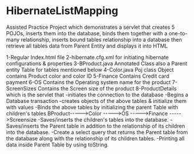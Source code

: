 # HibernateListMapping
Assisted Practice Project which demonstrates a servlet that creates 5 POJOs, inserts them into the database, binds them together with a one-to-many relationship, inserts bound tables relationship into a database then retrieve all tables data from Parent Entity and displays it into HTML

1-Regular Index.html file
2-hibernate.cfg.xml for initiating hibernate configurations & properties
3-BProduct.java Annotated Class also a Parent entity Table for tables mentioned below
4-Color.java  Poj class Object contains Product color and color ID
5-Finance Contains Credit card payment
6-OS  Contains the Operating system name for the product
7-ScreenSizes Contains the Screen size of the product
8-ProductDetails which is the servlet that 
  -initiates the connection to the database
  -Begins a Database transaction
  -creates objects of the above tables & initialize them with values
  -Binds the above tables by initializing the parent Table with children's tables 
        BProduct----->Color
                ----->OS
                ----->Finance
                ----->Screensize
  -Saves/inserts the children's tables into the database.
  -Saves/inserts the Parent table in addition to the relationship of its children into the database.
  -Create a select query that returns the Parent table from the database along with the relationship of its children tables.
  -Printing all data inside Parent Table by using toString.
